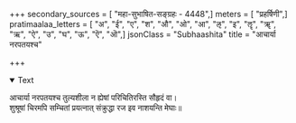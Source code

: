+++
secondary_sources = [ "महा-सुभाषित-सङ्ग्रहः - 4448",]
meters = [ "प्रहर्षिणी",]
pratimaalaa_letters = [ "अ", "ई", "ए", "श", "औ", "ओ", "आ", "ऌ", "इ", "ॡ", "ॠ", "ऋ", "ऐ", "उ", "घ", "ऊ", "ऎ", "ऒ",]
jsonClass = "Subhaashita"
title = "आचार्या नरपतयश्च"

+++

<details open><summary>Text</summary>

आचार्या नरपतयश्च तुल्यशीला न ह्येषां परिचितिरस्ति सौहृदं वा।  
शुश्रूषां चिरमपि सम्चितां प्रयत्नात् संक्रुद्धा रज इव नाशयन्ति मेघाः॥
</details>
